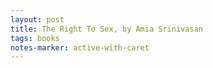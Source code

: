```yaml
---
layout: post
title: The Right To Sex, by Amia Srinivasan
tags: books
notes-marker: active-with-caret
---
```

